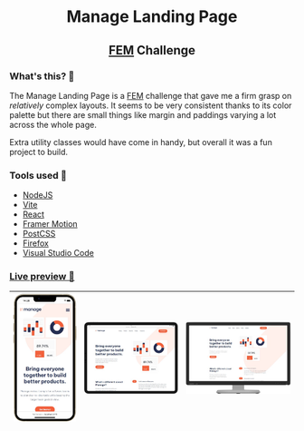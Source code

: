 <h1 align="center"> Manage Landing Page </h1>
<h2 align="center"><a href="https://frontendmentor.io/">FEM</a>&nbsp;Challenge</h2>

### What's this? 🤔

The Manage Landing Page is a [FEM](https://frontendmentor.io) challenge that gave me a firm grasp on _relatively_ complex layouts. It seems to be very consistent thanks to its color palette but there are small things like margin and paddings varying a lot across the whole page.

Extra utility classes would have come in handy, but overall it was a fun project to build.

### Tools used 🧰

- [NodeJS](https://nodejs.org/)
- [Vite](https://vitejs.dev/)
- [React](https://reactjs.org/)
- [Framer Motion](https://www.framer.com/motion/)
- [PostCSS](https://postcss.org/)
- [Firefox](https://www.mozilla.org/en-US/firefox/)
- [Visual Studio Code](https://code.visualstudio.com/)

### [Live preview 🎨](https://manage-lp-rwxdan.vercel.app/)

| ![](./public/screenshots/mobile_view.png) | ![](./public/screenshots/tablet_view.png) | ![](./public/screenshots/desktop_view.png) |
| ----------------------------------------- | ----------------------------------------- | ------------------------------------------ |
